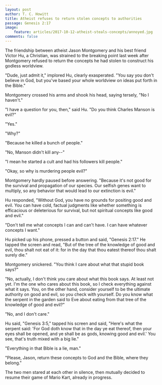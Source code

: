 ```yaml
---
layout: post
author: T. C. Howitt
title: Atheist refuses to return stolen concepts to authorities
passage: Genesis 2:17
image:
    feature: articles/2017-10-12-atheist-steals-concepts/annoyed.jpg
comments: false
---
```


The friendship between atheist Jason Montgomery and his best friend Victor Hu, a Christian, was strained to the breaking point last week after Montgomery refused to return the concepts he had stolen to construct his godless worldview.

"Dude, just admit it," implored Hu, clearly exasperated.  "You say you don't believe in God, but you've based your whole worldview on ideas put forth in the Bible."

Montgomery crossed his arms and shook his head, saying tersely, "No I haven't."

"I have a question for you, then," said Hu.  "Do you think Charles Manson is evil?"

"Yes."

"Why?"

"Because he killed a bunch of people."

"No, Manson didn't kill any--"

"I mean he started a cult and had his followers kill people."

"Okay, so why is murdering people evil?"

Montgomery hardly paused before answering.  "Because it's not good for the survival and propagation of our species.  Our selfish genes want to multiply, so any behavior that would lead to our extinction is evil."

Hu responded, "Without God, you have no grounds for positing good and evil.  You can have cold, factual judgments like whether something is efficacious or deleterious for survival, but not spiritual concepts like good and evil."

"Don't tell me what concepts I can and can't have.  I can have whatever concepts I want."

Hu picked up his phone, pressed a button and said, "Genesis 2:17."  He tapped the screen and read, "But of the tree of the knowledge of good and evil, thou shalt not eat of it: for in the day that thou eatest thereof thou shalt surely die."

Montgomery snickered.  "You think I care about what that stupid book says?"

"No, actually, I don't think you care about what this book says.  At least not yet.  I'm the one who cares about this book, so I check everything against what it says.  You, on the other hand, consider yourself to be the ultimate authority on good and evil, so you check with yourself.  Do you know what the serpent in the garden said to Eve about eating from that tree of the knowledge of good and evil?"

"No, and I don't care."

Hu said, "Genesis 3:5," tapped his screen and said, "Here's what the serpent said: 'For God doth know that in the day ye eat thereof, then your eyes shall be opened, and ye shall be as gods, knowing good and evil.'  You see, that's truth mixed with a big lie."

"Everything in that Bible is a lie, man."

"Please, Jason, return these concepts to God and the Bible, where they belong."

The two men stared at each other in silence, then mutually decided to resume their game of Mario Kart, already in progress.
